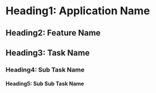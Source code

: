 # Heading1: Application Name
## Heading2: Feature Name
## Heading3: Task Name
### Heading4: Sub Task Name
#### Heading5: Sub Sub Task Name
